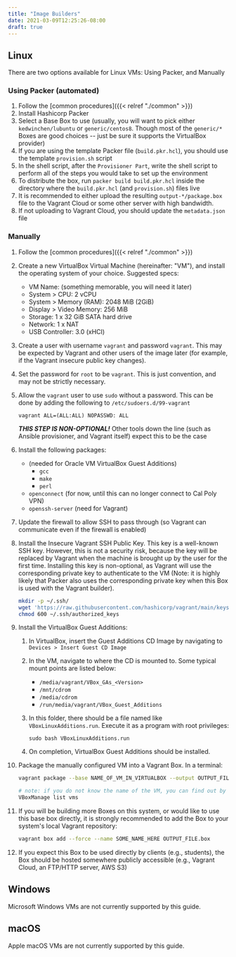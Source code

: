 ```yaml
---
title: "Image Builders"
date: 2021-03-09T12:25:26-08:00
draft: true
---
```


## Linux

There are two options available for Linux VMs: Using Packer, and Manually

### Using Packer (automated)

1. Follow the [common procedures]({{< relref "./common" >}})
2. Install Hashicorp Packer
3. Select a Base Box to use (usually, you will want to pick either `kedwinchen/lubuntu` or `generic/centos8`. Though most of the `generic/*` Boxes are good choices -- just be sure it supports the VirtualBox provider)
4. If you are using the template Packer file (`build.pkr.hcl`), you should use the template `provision.sh` script
5. In the shell script, after the `Provisioner Part`, write the shell script to perform all of the steps you would take to set up the environment
6. To distribute the box, run `packer build build.pkr.hcl` inside the directory where the `build.pkr.hcl` (and `provision.sh`) files live
7. It is recommended to either upload the resulting `output-*/package.box` file to the Vagrant Cloud or some other server with high bandwidth.
8. If not uploading to Vagrant Cloud, you should update the `metadata.json` file


### Manually

1. Follow the [common procedures]({{< relref "./common" >}})
2. Create a new VirtualBox Virtual Machine (hereinafter: "VM"), and install the operating system of your choice. Suggested specs:

   - VM Name: (something memorable, you will need it later)
   - System > CPU: 2 vCPU
   - System > Memory (RAM): 2048 MiB (2GiB)
   - Display > Video Memory: 256 MiB
   - Storage: 1 x 32 GiB SATA hard drive
   - Network: 1 x NAT
   - USB Controller: 3.0 (xHCI)

3. Create a user with username `vagrant` and password `vagrant`. This may be expected by Vagrant and other users of the image later (for example, if the Vagrant insecure public key changes).
4. Set the password for `root` to be `vagrant`. This is just convention, and may not be strictly necessary.
5. Allow the `vagrant` user to use `sudo` without a password. This can be done by adding the following to `/etc/sudoers.d/99-vagrant`
    ```
    vagrant ALL=(ALL:ALL) NOPASSWD: ALL
    ```
   ***THIS STEP IS NON-OPTIONAL!*** Other tools down the line (such as Ansible provisioner, and Vagrant itself) expect this to be the case
6. Install the following packages:

    - (needed for Oracle VM VirtualBox Guest Additions)
      - `gcc`
      - `make`
      - `perl`
    - `openconnect` (for now, until this can no longer connect to Cal Poly VPN)
    - `openssh-server` (need for Vagrant)

11. Update the firewall to allow SSH to pass through (so Vagrant can communicate even if the firewall is enabled)
12. Install the Insecure Vagrant SSH Public Key. This key is a well-known SSH key.
    However, this is not a security risk, because the key will be replaced by Vagrant when the machine is brought up by the user for the first time.
    Installing this key is non-optional, as Vagrant will use the corresponding private key to authenticate to the VM
    (Note: it is highly likely that Packer also uses the corresponding private key when this Box is used with the Vagrant builder).

    ```bash
    mkdir -p ~/.ssh/
    wget 'https://raw.githubusercontent.com/hashicorp/vagrant/main/keys/vagrant.pub' -O ~/.ssh/authorized_keys
    chmod 600 ~/.ssh/authorized_keys
    ```

13. Install the VirtualBox Guest Additions:

    1. In VirtualBox, insert the Guest Additions CD Image by navigating to `Devices > Insert Guest CD Image`
    2. In the VM, navigate to where the CD is mounted to. Some typical mount points are listed below:

       - `/media/vagrant/VBox_GAs_<Version>`
       - `/mnt/cdrom`
       - `/media/cdrom`
       - `/run/media/vagrant/VBox_Guest_Additions`

    3. In this folder, there should be a file named like `VBoxLinuxAdditions.run`. Execute it as a program with root privileges:

       ```
       sudo bash VBoxLinuxAdditions.run
       ```

    4. On completion, VirtualBox Guest Additions should be installed.

14. Package the manually configured VM into a Vagrant Box. In a terminal:

    ```bash
    vagrant package --base NAME_OF_VM_IN_VIRTUALBOX --output OUTPUT_FILE.box

    # note: if you do not know the name of the VM, you can find out by running:
    VBoxManage list vms
    ```

15. If you will be building more Boxes on this system, or would like to use this base box directly,
    it is strongly recommended to add the Box to your system's local Vagrant repository:

    ```bash
    vagrant box add --force --name SOME_NAME_HERE OUTPUT_FILE.box
    ```

16. If you expect this Box to be used directly by clients (e.g., students), the Box should be hosted somewhere publicly accessible (e.g., Vagrant Cloud, an FTP/HTTP server, AWS S3)


## Windows

Microsoft Windows VMs are not currently supported by this guide.

## macOS

Apple macOS VMs are not currently supported by this guide.
